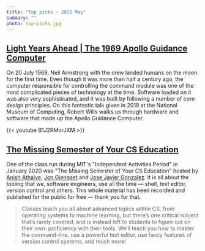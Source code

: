 ```yaml
---
title: "Top picks — 2021 May"
summary: ""
photo: top-picks.jpg
---
```


## [Light Years Ahead | The 1969 Apollo Guidance Computer](https://youtu.be/B1J2RMorJXM)

On 20 July 1969, Neil Armstrong with the crew landed humans on the moon for the first time. Even though it was more than half a century ago, the computer responsible for controlling the command module was one of the most complicated pieces of technology at the time. Software loaded on it was also very sophisticated, and it was built by following a number of core design principles.
On this fantastic talk given in 2019 at the National Museum of Computing, Robert Wills walks us through hardware and software that made up the Apollo Guidance Computer.

{{< youtube B1J2RMorJXM >}}

## [The Missing Semester of Your CS Education](https://missing.csail.mit.edu)

One of the class run during MIT's "Independent Activities Period" in January 2020 was "The Missing Semester of Your CS Education" hosted by [Anish Athalye](https://twitter.com/anishathalye), [Jon Gjengset](https://twitter.com/jonhoo) and [Jose Javier Gonzalez](https://twitter.com/jjgort). It is all about the tooling that we, software engineers, use all the time — shell, text editor, version control and others. This whole material has been recorded and published for the public for free — thank you for that.

> Classes teach you all about advanced topics within CS, from operating systems to machine learning, but there’s one critical subject that’s rarely covered, and is instead left to students to figure out on their own: proficiency with their tools. We’ll teach you how to master the command-line, use a powerful text editor, use fancy features of version control systems, and much more!
